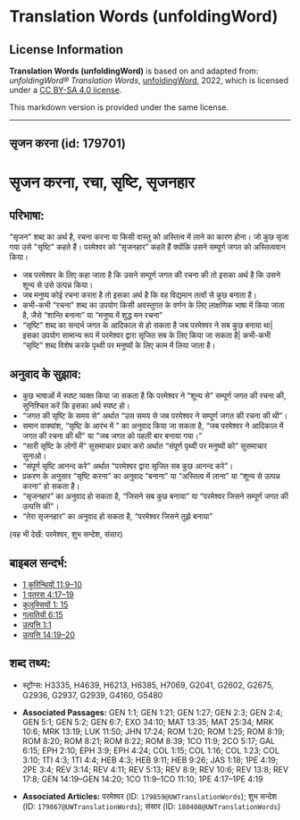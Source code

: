 # Translation Words (unfoldingWord)

## License Information

**Translation Words (unfoldingWord)** is based on and adapted from: _unfoldingWord® Translation Words_, [unfoldingWord](https://unfoldingword.org/utw), 2022, which is licensed under a [CC BY-SA 4.0 license](https://creativecommons.org/licenses/by-sa/4.0/legalcode.en).

This markdown version is provided under the same license.



--------------------------------

## सृजन करना (id: 179701)

सृजन करना, रचा, सृष्टि, सृजनहार
===============================

परिभाषा:
--------

“सृजन” शब्द का अर्थ है, रचना करना या किसी वास्तु को अस्तित्व में लाने का कारण होना। जो कुछ सृजा गया उसे "सृष्टि" कहते हैं। परमेश्वर को “सृजनहार” कहते हैं क्योंकि उसने सम्पूर्ण जगत को अस्तित्ववान किया।

* जब परमेश्वर के लिए कहा जाता है कि उसने सम्पूर्ण जगत की रचना की तो इसका अर्थ है कि उसने शून्य से उसे उत्पन्न किया।
* जब मनुष्य कोई रचना करता है तो इसका अर्थ है कि वह विद्यमान तत्वों से कुछ बनाता है।
* कभी\-कभी “रचना” शब्द का उपयोग किसी अवस्तुगत के वर्णन के लिए लाक्षणिक भाषा में किया जाता है, जैसे “शान्ति बनाना” या “मनुष्य में शुद्ध मन रचना”
* “सृष्टि” शब्द का सन्दर्भ जगत के आदिकाल से हो सकता है जब परमेश्वर ने सब कुछ बनाया था\| इसका उपयोग सामान्य रूप में परमेश्वर द्वारा सृजित सब के लिए किया जा सकता है\| कभी\-कभी “सृष्टि” शब्द विशेष करके पृथ्वी पर मनुष्यों के लिए काम में लिया जाता है।

अनुवाद के सुझाव:
----------------

* कुछ भाषाओं में स्पष्ट व्यक्त किया जा सकता है कि परमेश्वर ने “शून्य से” सम्पूर्ण जगत की रचना की, सुनिश्चित करें कि इसका अर्थ स्पष्ट हो।
* “जगत की सृष्टि के समय से” अर्थात “उस समय से जब परमेश्वर ने सम्पूर्ण जगत की रचना की थी”।
* समान वाक्यांश, “सृष्टि के आरंभ में ” का अनुवाद किया जा सकता है, “जब परमेश्वर ने आदिकाल में जगत की रचना की थी" या "जब जगत को पहली बार बनाया गया।”
* “सारी सृष्टि के लोगों में” सुसमाचार प्रचार करो अर्थात “संपूर्ण पृथ्वी पर मनुष्यों को” सुसमाचार सुनाओ।
* “संपूर्ण सृष्टि आनन्द करे” अर्थात “परमेश्वर द्वारा सृजित सब कुछ आनन्द करे”।
* प्रकरण के अनुसार “सृष्टि करना” का अनुवाद “बनाना” या “अस्तित्व में लाना” या “शून्य से उत्पन्न करना” हो सकता है।
* “सृजनहार” का अनुवाद हो सकता है, “जिसने सब कुछ बनाया” या “परमेश्वर जिसने सम्पूर्ण जगत की उत्पत्ति की”।
* “तेरा सृजनहार” का अनुवाद हो सकता है, “परमेश्वर जिसने तुझे बनाया”

(यह भी देखें: परमेश्वर, शुभ सन्देश, संसार)

बाइबल सन्दर्भ:
--------------

* [1 कुरिन्थियों 11:9–10](https://ref.ly/1Cor0:0)
* [1 पतरस 4:17–19](https://ref.ly/1Pet0:0)
* [कुलुस्सियों 1: 15](https://ref.ly/Col1:0)
* [गलातियों 6:15](https://ref.ly/Gal6:15)
* [उत्पत्ति 1:1](https://ref.ly/Gen1:1)
* [उत्पत्ति 14:19–20](https://ref.ly/Gen14:19-Gen14:20)

शब्द तथ्य:
----------

* स्ट्रोंग्स: H3335, H4639, H6213, H6385, H7069, G2041, G2602, G2675, G2936, G2937, G2939, G4160, G5480

* **Associated Passages:** GEN 1:1; GEN 1:21; GEN 1:27; GEN 2:3; GEN 2:4; GEN 5:1; GEN 5:2; GEN 6:7; EXO 34:10; MAT 13:35; MAT 25:34; MRK 10:6; MRK 13:19; LUK 11:50; JHN 17:24; ROM 1:20; ROM 1:25; ROM 8:19; ROM 8:20; ROM 8:21; ROM 8:22; ROM 8:39; 1CO 11:9; 2CO 5:17; GAL 6:15; EPH 2:10; EPH 3:9; EPH 4:24; COL 1:15; COL 1:16; COL 1:23; COL 3:10; 1TI 4:3; 1TI 4:4; HEB 4:3; HEB 9:11; HEB 9:26; JAS 1:18; 1PE 4:19; 2PE 3:4; REV 3:14; REV 4:11; REV 5:13; REV 8:9; REV 10:6; REV 13:8; REV 17:8; GEN 14:19–GEN 14:20; 1CO 11:9–1CO 11:10; 1PE 4:17–1PE 4:19
* **Associated Articles:** परमेश्‍वर (ID: `179859@UWTranslationWords`); शुभ सन्देश (ID: `179867@UWTranslationWords`); संसार (ID: `180408@UWTranslationWords`)

